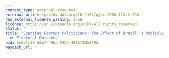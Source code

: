 ```yaml
---
content_type: external-resource
external_url: http://dx.doi.org/10.1162/qjec.2008.123.2.703
has_external_license_warning: true
license: https://en.wikipedia.org/wiki/All_rights_reserved
status: ''
title: 'Exposing Corrupt Politicians: The Effect of Brazil''s Publicly Released Audits
  on Electoral Outcomes'
uid: 5c66fc10-d3a7-49ba-94b3-481674d5159d
wayback_url: ''
---
```

